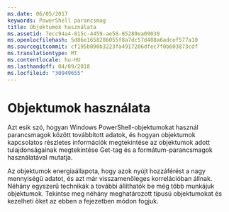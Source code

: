 ```yaml
---
ms.date: 06/05/2017
keywords: PowerShell parancsmag
title: Objektumok használata
ms.assetid: 7ecc94a4-015c-4459-ae58-85289ea09030
ms.openlocfilehash: 5d86e1658286055f8a7dc57d488a6adcef577a10
ms.sourcegitcommit: cf195b090b3223fa4917206dfec7f0b603873cdf
ms.translationtype: MT
ms.contentlocale: hu-HU
ms.lasthandoff: 04/09/2018
ms.locfileid: "30949655"
---
```

# <a name="working-with-objects"></a>Objektumok használata

Azt esik szó, hogyan Windows PowerShell-objektumokat használ parancsmagok között továbbított adatok, és hogyan objektumok kapcsolatos részletes információk megtekintése az objektumok adott tulajdonságainak megtekintése Get-tag és a formátum-parancsmagok használatával mutatja.

Az objektumok energiaállapota, hogy azok nyújt hozzáférést a nagy mennyiségű adatot, és azt már visszamenőleges korrelációban állnak. Néhány egyszerű technikák a további állíthatók be még több munkájuk objektumok. Tekintse meg néhány meghatározott típusú objektumokat és kezelheti őket az ebben a fejezetben módon fogjuk.